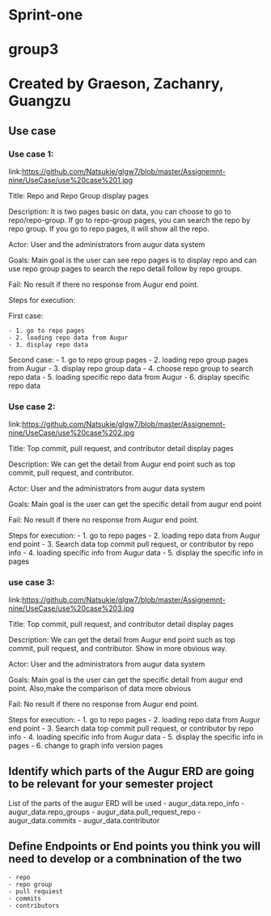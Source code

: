 # Sprint-one <br><br>group3 <br><br> Created by Graeson, Zachanry, Guangzu


## Use case

###  Use case 1:

link:https://github.com/Natsukie/glgw7/blob/master/Assignemnt-nine/UseCase/use%20case%201.jpg

Title: Repo and Repo Group display pages

Description: It is two pages basic on data, you can choose to go to repo/repo-group. If go to repo-group pages, you can search the repo by repo group. If you go to repo pages, it will show all the repo.

Actor: User and the administrators from augur data system

Goals: Main goal is the user can see repo pages is to display repo and can use repo group pages to search the repo detail follow by repo groups.

Fail: No result if there no response from Augur end point.

Steps for execution:

 First case:
 
	- 1. go to repo pages
	- 2. loading repo data from Augur
	- 3. display repo data
Second case:
	- 1. go to repo group pages
	- 2. loading repo group pages from Augur
	- 3. display repo group data
	- 4. choose repo group to search repo data
	- 5. loading specific repo data from Augur
	- 6. display specific repo data


###  Use case 2:

link:https://github.com/Natsukie/glgw7/blob/master/Assignemnt-nine/UseCase/use%20case%202.jpg

Title: Top commit, pull request, and contributor detail display pages

Description: We can get the detail from Augur end point such as top commit, pull request, and contributor.

Actor: User and the administrators from augur data system

Goals: Main goal is the user can get the specific detail from augur end point

Fail: No result if there no response from Augur end point.

Steps for execution:
	- 1. go to repo pages
	- 2. loading repo data from Augur end point
	- 3. Search data top commit pull request, or contributor by repo info
	- 4. loading specific info from Augur data
	- 5. display the specific info in pages

### use case 3:

link:https://github.com/Natsukie/glgw7/blob/master/Assignemnt-nine/UseCase/use%20case%203.jpg

Title: Top commit, pull request, and contributor detail display pages

Description: We can get the detail from Augur end point such as top commit, pull request, and contributor. Show in more obvious way.

Actor: User and the administrators from augur data system

Goals: Main goal is the user can get the specific detail from augur end point. Also,make the comparison of data more obvious

Fail: No result if there no response from Augur end point.

Steps for execution:
	- 1. go to repo pages
	- 2. loading repo data from Augur end point
	- 3. Search data top commit pull request, or contributor by repo info
	- 4. loading specific info from Augur data
	- 5. display the specific info in pages
        - 6. change to graph info version pages


## Identify which parts of the Augur ERD are going to be relevant for your semester project
  List of the parts of the augur ERD will be used
	- augur_data.repo_info
  	- augur_data.repo_groups
	- augur_data.pull_request_repo 
 	- augur_data.commits
  	- augur_data.contributor

## Define Endpoints or  End points you think you will need to develop or a combnination of the two
	- repo
	- repo group
	- pull requiest 
	- commits
	- contributors
